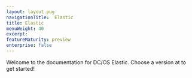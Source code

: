 ```yaml
---
layout: layout.pug
navigationTitle:  Elastic
title: Elastic
menuWeight: 40
excerpt:
featureMaturity: preview
enterprise: false
---
```


Welcome to the documentation for DC/OS Elastic. Choose a version at to get started!
